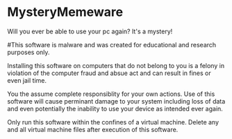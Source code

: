 # MysteryMemeware
Will you ever be able to use your pc again? It's a mystery!

#This software is malware and was created for educational and research purposes only.

Installing this software on computers that do not belong to you is a felony in violation of the computer fraud and absue act and can result in fines or even jail time.

You the assume complete responsiblity for your own actions. Use of this software will cause perminant damage to your system including loss of data and even potentially the inability to use your device as intended ever again.

Only run this software within the confines of a virtual machine. Delete any and all virtual machine files after execution of this software.
